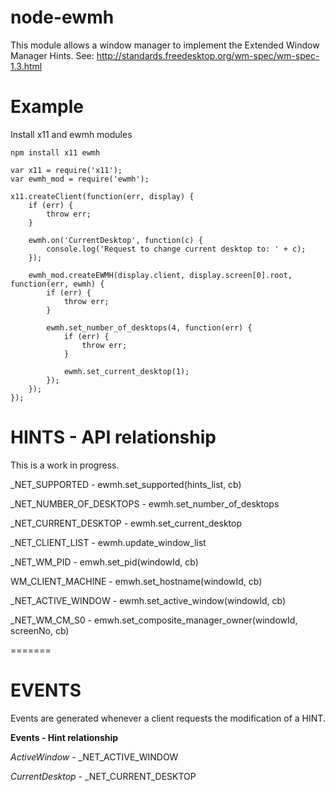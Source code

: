 node-ewmh
================

This module allows a window manager to implement the Extended Window Manager Hints. See: http://standards.freedesktop.org/wm-spec/wm-spec-1.3.html


Example
=======

Install x11 and ewmh modules
```
npm install x11 ewmh
```

```
var x11 = require('x11');
var ewmh_mod = require('ewmh');

x11.createClient(function(err, display) {
    if (err) {
        throw err;
    }

    ewmh.on('CurrentDesktop', function(c) {
        console.log('Request to change current desktop to: ' + c);
    });

    ewmh_mod.createEWMH(display.client, display.screen[0].root, function(err, ewmh) {
        if (err) {
            throw err;
        }

        ewmh.set_number_of_desktops(4, function(err) {
            if (err) {
                throw err;
            }

            ewmh.set_current_desktop(1);
        });
    });
});
```

HINTS - API relationship
=======
This is a work in progress.

\_NET\_SUPPORTED - ewmh.set\_supported(hints_list, cb)

\_NET\_NUMBER\_OF\_DESKTOPS - ewmh.set\_number\_of\_desktops

\_NET\_CURRENT\_DESKTOP - ewmh.set\_current\_desktop

\_NET\_CLIENT\_LIST - ewmh.update\_window\_list

\_NET\_WM\_PID - emwh.set_pid(windowId, cb)

WM\_CLIENT\_MACHINE - emwh.set_hostname(windowId, cb)

\_NET\_ACTIVE\_WINDOW - ewmh.set_active_window(windowId, cb)

\_NET\_WM\_CM\_S0 - emwh.set_composite_manager_owner(windowId, screenNo, cb)

=======

EVENTS
=======

Events are generated whenever a client requests the modification of a HINT.

**Events - Hint relationship**

*ActiveWindow* - \_NET\_ACTIVE\_WINDOW

*CurrentDesktop* - \_NET\_CURRENT\_DESKTOP
